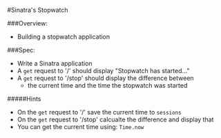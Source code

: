 #Sinatra's Stopwatch

###Overview:
- Building a stopwatch application

###Spec:
- Write a Sinatra application
- A `get` request to '/' should display "Stopwatch has started..."
- A `get` request to '/stop' should display the difference between
	- the current time and the time the stopwatch was started

#####Hints
- On the `get` request to '/' save the current time to `sessions`
- On the `get` request to '/stop' calcualte the difference and display that
- You can get the current time using: `Time.now`

